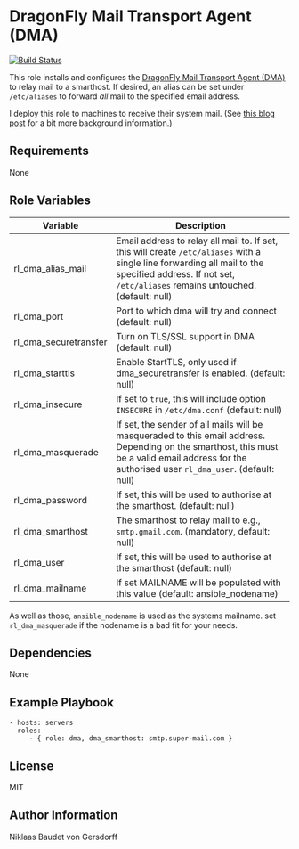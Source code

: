 DragonFly Mail Transport Agent (DMA)
=========

[![Build Status](https://travis-ci.org/niklaas/ansible-role-dma.svg?branch=master)](https://travis-ci.org/niklaas/ansible-role-dma)

This role installs and configures the [DragonFly Mail Transport Agent
(DMA)](dma) to relay mail to a smarthost. If desired, an alias can be set under
`/etc/aliases` to forward *all* mail to the specified email address.

I deploy this role to machines to receive their system mail. (See [this blog
post](https://notebook.niklaas.eu/post/2018-04-08-from-nullmailer-to-dma/) for
a bit more background information.)

[dma]: https://github.com/corecode/dma
[post]: https://notebook.niklaas.eu/post/2018-04-08-from-nullmailer-to-dma/

Requirements
------------

None

Role Variables
--------------

Variable | Description
--- | ---
rl_dma_alias_mail | Email address to relay all mail to. If set, this will create `/etc/aliases` with a single line forwarding all mail to the specified address. If not set, `/etc/aliases` remains untouched.  (default: null)
rl_dma_port | Port to which dma will try and connect (default: null)
rl_dma_securetransfer | Turn on TLS/SSL support in DMA (default: null)
rl_dma_starttls | Enable StartTLS, only used if dma_securetransfer is enabled. (default: null)
rl_dma_insecure | If set to `true`, this will include option `INSECURE` in `/etc/dma.conf` (default: null)
rl_dma_masquerade | If set, the sender of all mails will be masqueraded to this email address. Depending on the smarthost, this must be a valid email address for the authorised user `rl_dma_user`. (default: null)
rl_dma_password | If set, this will be used to authorise at the smarthost. (default: null)
rl_dma_smarthost | The smarthost to relay mail to e.g., `smtp.gmail.com`. (mandatory, default: null)
rl_dma_user | If set, this will be used to authorise at the smarthost (default: null)
rl_dma_mailname | If set MAILNAME will be populated with this value (default: ansible_nodename)

As well as those, `ansible_nodename` is used as the systems mailname. set
`rl_dma_masquerade` if the nodename is a bad fit for your needs.

Dependencies
------------

None

Example Playbook
----------------

    - hosts: servers
      roles:
         - { role: dma, dma_smarthost: smtp.super-mail.com }

License
-------

MIT

Author Information
------------------

Niklaas Baudet von Gersdorff
